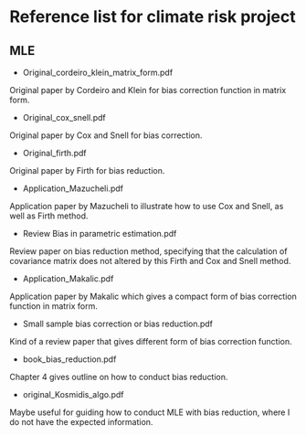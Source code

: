 # Reference list for climate risk project

## MLE 

- Original_cordeiro_klein_matrix_form.pdf

Original paper by Cordeiro and Klein for bias correction function in matrix form.

- Original_cox_snell.pdf

Original paper by Cox and Snell for bias correction.

- Original_firth.pdf

Original paper by Firth for bias reduction.

- Application_Mazucheli.pdf

Application paper by Mazucheli to illustrate how to use Cox and Snell, as well as Firth method.

- Review Bias in parametric estimation.pdf

Review paper on bias reduction method, specifying that the calculation of covariance matrix does not altered by this Firth and Cox and Snell method.

- Application_Makalic.pdf

Application paper by Makalic which gives a compact form of bias correction function in matrix form.

- Small sample bias correction or bias reduction.pdf

Kind of a review paper that gives different form of bias correction function.

- book_bias_reduction.pdf

Chapter 4 gives outline on how to conduct bias reduction.

- original_Kosmidis_algo.pdf

Maybe useful for guiding how to conduct MLE with bias reduction, where I do not have the expected information.